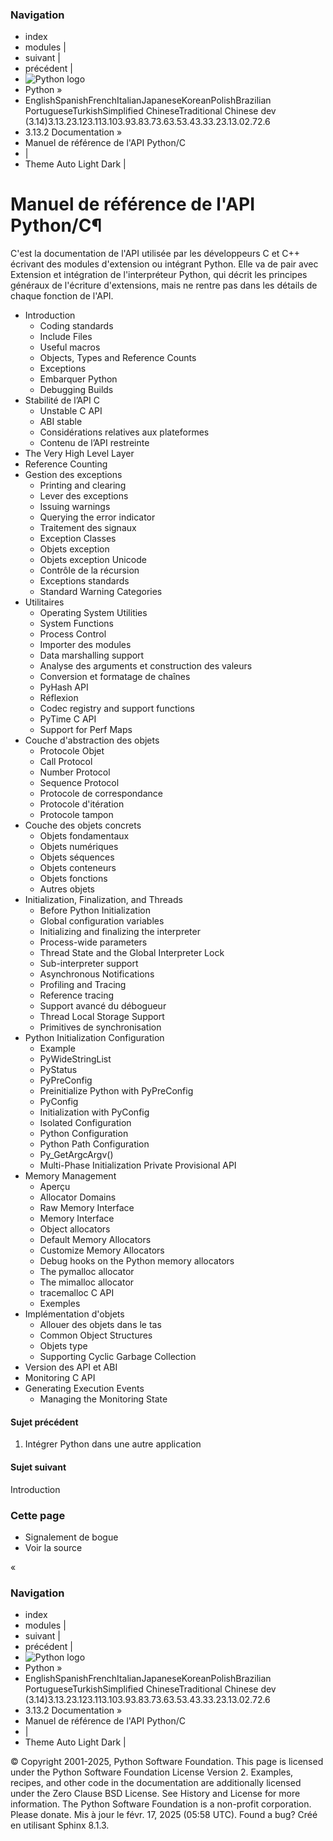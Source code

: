 ### Navigation
  * index
  * modules |
  * suivant |
  * précédent |
  * ![Python logo](https://docs.python.org/fr/3/_static/py.svg)
  * Python »
  * EnglishSpanishFrenchItalianJapaneseKoreanPolishBrazilian PortugueseTurkishSimplified ChineseTraditional Chinese
dev (3.14)3.13.23.123.113.103.93.83.73.63.53.43.33.23.13.02.72.6
  * 3.13.2 Documentation » 
  * Manuel de référence de l'API Python/C
  * | 
  * Theme  Auto Light Dark |


# Manuel de référence de l'API Python/C¶
C'est la documentation de l'API utilisée par les développeurs C et C++ écrivant des modules d'extension ou intégrant Python. Elle va de pair avec Extension et intégration de l'interpréteur Python, qui décrit les principes généraux de l'écriture d'extensions, mais ne rentre pas dans les détails de chaque fonction de l'API.
  * Introduction
    * Coding standards
    * Include Files
    * Useful macros
    * Objects, Types and Reference Counts
    * Exceptions
    * Embarquer Python
    * Debugging Builds
  * Stabilité de l’API C
    * Unstable C API
    * ABI stable
    * Considérations relatives aux plateformes
    * Contenu de l’API restreinte
  * The Very High Level Layer
  * Reference Counting
  * Gestion des exceptions
    * Printing and clearing
    * Lever des exceptions
    * Issuing warnings
    * Querying the error indicator
    * Traitement des signaux
    * Exception Classes
    * Objets exception
    * Objets exception Unicode
    * Contrôle de la récursion
    * Exceptions standards
    * Standard Warning Categories
  * Utilitaires
    * Operating System Utilities
    * System Functions
    * Process Control
    * Importer des modules
    * Data marshalling support
    * Analyse des arguments et construction des valeurs
    * Conversion et formatage de chaînes
    * PyHash API
    * Réflexion
    * Codec registry and support functions
    * PyTime C API
    * Support for Perf Maps
  * Couche d'abstraction des objets
    * Protocole Objet
    * Call Protocol
    * Number Protocol
    * Sequence Protocol
    * Protocole de correspondance
    * Protocole d'itération
    * Protocole tampon
  * Couche des objets concrets
    * Objets fondamentaux
    * Objets numériques
    * Objets séquences
    * Objets conteneurs
    * Objets fonctions
    * Autres objets
  * Initialization, Finalization, and Threads
    * Before Python Initialization
    * Global configuration variables
    * Initializing and finalizing the interpreter
    * Process-wide parameters
    * Thread State and the Global Interpreter Lock
    * Sub-interpreter support
    * Asynchronous Notifications
    * Profiling and Tracing
    * Reference tracing
    * Support avancé du débogueur
    * Thread Local Storage Support
    * Primitives de synchronisation
  * Python Initialization Configuration
    * Example
    * PyWideStringList
    * PyStatus
    * PyPreConfig
    * Preinitialize Python with PyPreConfig
    * PyConfig
    * Initialization with PyConfig
    * Isolated Configuration
    * Python Configuration
    * Python Path Configuration
    * Py_GetArgcArgv()
    * Multi-Phase Initialization Private Provisional API
  * Memory Management
    * Aperçu
    * Allocator Domains
    * Raw Memory Interface
    * Memory Interface
    * Object allocators
    * Default Memory Allocators
    * Customize Memory Allocators
    * Debug hooks on the Python memory allocators
    * The pymalloc allocator
    * The mimalloc allocator
    * tracemalloc C API
    * Exemples
  * Implémentation d'objets
    * Allouer des objets dans le tas
    * Common Object Structures
    * Objets type
    * Supporting Cyclic Garbage Collection
  * Version des API et ABI
  * Monitoring C API
  * Generating Execution Events
    * Managing the Monitoring State


#### Sujet précédent
1. Intégrer Python dans une autre application
#### Sujet suivant
Introduction
### Cette page
  * Signalement de bogue
  * Voir la source 


«
### Navigation
  * index
  * modules |
  * suivant |
  * précédent |
  * ![Python logo](https://docs.python.org/fr/3/_static/py.svg)
  * Python »
  * EnglishSpanishFrenchItalianJapaneseKoreanPolishBrazilian PortugueseTurkishSimplified ChineseTraditional Chinese
dev (3.14)3.13.23.123.113.103.93.83.73.63.53.43.33.23.13.02.72.6
  * 3.13.2 Documentation » 
  * Manuel de référence de l'API Python/C
  * | 
  * Theme  Auto Light Dark |


©  Copyright  2001-2025, Python Software Foundation. This page is licensed under the Python Software Foundation License Version 2. Examples, recipes, and other code in the documentation are additionally licensed under the Zero Clause BSD License. See History and License for more information. The Python Software Foundation is a non-profit corporation. Please donate. Mis à jour le févr. 17, 2025 (05:58 UTC). Found a bug? Créé en utilisant Sphinx 8.1.3. 
